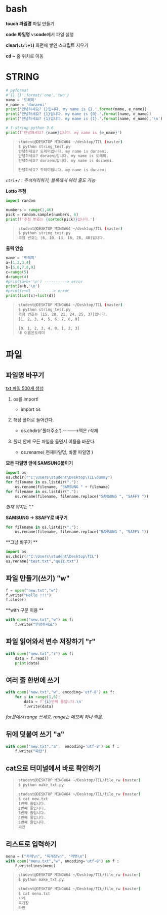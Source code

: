 # bash

**touch  파일명**		파일 만들기

**code 파일명**			vs**code**에서 파일 실행

**clear(`ctrl`+`l`)**		화면에 쌓인 스크립트 지우기

**cd ~**				홈 위치로 이동

# STRING

~~~python
# pyformat
#'{} {}'.format('one','two')
name = '도레미'
e_name = 'doraemi'
print('안녕하세요? {}입니다. my name is {}.'.format(name, e_name))
print('안녕하세요? {1}입니다. my name is {0}.'.format(name, e_name))
print('안녕하세요? {1}입니다. my name is {1}.'.format(name, e_name),'\n')

# f-string python 3.6
print(f'안녕하세요? {name}입니다. my name is {e_name}')
~~~

> ~~~bash
> student@DESKTOP MINGW64 ~/desktop/TIL (master)
> $ python string_test.py
> 안녕하세요? 도레미입니다. my name is doraemi.
> 안녕하세요? doraemi입니다. my name is 도레미.
> 안녕하세요? doraemi입니다. my name is doraemi.
> 
> 안녕하세요? 도레미입니다. my name is doraemi
> ~~~

*`ctrl`+`/` : 주석처리하기, 블록해서 여러 줄도 가능*



**Lotto 추첨**

~~~python
import random

numbers = range(1,46)
pick = random.sample(numbers, 6)
print(f'추첨 번호는 {sorted(pick)}입니다.')
~~~

> ~~~bash
> student@DESKTOP MINGW64 ~/desktop/TIL (master)
> $ python string_test.py
> 추첨 번호는 [6, 10, 13, 16, 28, 40]입니다.
> ~~~



**출력 연습**

~~~python
name = '도레미'
a=[1,2,3,4]
b=[5,6,7,8,9]
c=range(5)
d=range(4)
#print(a+b+'\n') ----------> error
print(a+b,'\n')
#print(c+d) ---------> error
print(list(c)+list(d))
~~~

> ~~~ bash
> student@DESKTOP MINGW64 ~/Desktop/TIL (master)
> $ python string_test.py
> 추첨 번호는 [15, 20, 21, 24, 25, 37]입니다.
> [1, 2, 3, 4, 5, 6, 7, 8, 9]
> 
> [0, 1, 2, 3, 4, 0, 1, 2, 3]
> 내 이름은도레미
> ~~~





# 파일



## 파일명 바꾸기

[txt 파일 500개 생성](zzu.li/dummy)

1. os를 import!
   - import os

2. 해당 폴더로 들어간다.
   - os.chdir(r'폴더주소') ----->맥은 r삭제

3. 폴더 안에 모든 파일을 돌면서 이름을 바꾼다.
   - os.rename( 현재파일명, 바꿀 파일명 )



**모든 파일명 앞에 SAMSUNG붙이기**

~~~python
import os
os.chdir(r"C:\Users\student\Desktop\TIL\dummy")
for filename in os.listdir("."):
    os.rename(filename, "SAMSUNG " + filename)
for filename in os.listdir("."):
    os.rename(filename, filename.replace("SAMSUNG ", "SAFFY "))    
~~~

*현재 위치는  "."*



**SAMSUNG -> SSAFY로 바꾸기**

~~~python
for filename in os.listdir("."):
    os.rename(filename, filename.replace("SAMSUNG ", "SAFFY "))
~~~



**그냥 바꾸기 **

~~~python
import os
os.chdir(r"C:\Users\student\Desktop\TIL")
os.rename("test.txt","quiz.txt")
~~~



## 파일 만들기(쓰기) "w"

~~~python
f = open("new.txt","w")
f.write("Hello !!!")
f.close()
~~~



**with 구문 이용 **

~~~ python
with open("new.txt","w") as f:
    f.write("안녕하세요")
~~~



## 파일 읽어와서 변수 저장하기 "r"

~~~python
with open("new.txt","r") as f:
    data = f.read()
    print(data)
~~~



## 여러 줄 한번에 쓰기

~~~python
with open("new.txt","w", encoding='utf-8') as f:
    for i in range(1,6):
        data = f'{i}번째 줄입니다.\n'
        f.write(data)
~~~

*for문에서 range 쓰세요. range는 메모리 하나 먹음.*



## 뒤에 덧붙여 쓰기 "a"

~~~python
with open("new.txt","a",  encoding='utf-8') as f :
    f.write("짜잔")
~~~



##  cat으로 터미널에서 바로 확인하기

> ~~~bash
> student@DESKTOP MINGW64 ~/Desktop/TIL/file_rw (master)
> $ python make_txt.py
> 
> student@DESKTOP MINGW64 ~/Desktop/TIL/file_rw (master)
> $ cat new.txt
> 1번째 줄입니다.
> 2번째 줄입니다.
> 3번째 줄입니다.
> 4번째 줄입니다.
> 5번째 줄입니다.
> 짜잔
> ~~~



## 리스트로 입력하기

~~~python
menu = ["카레\n", "육개장\n", "라면\n"]
with open("menu.txt","w", encoding='utf-8') as f :
    f.writelines(menu)
~~~

> ~~~bash
> student@DESKTOP MINGW64 ~/Desktop/TIL/file_rw (master)
> $ python make_txt.py
> 
> student@DESKTOP MINGW64 ~/Desktop/TIL/file_rw (master)
> $ cat menu.txt
> 카레
> 육개장
> 라면
> ~~~

